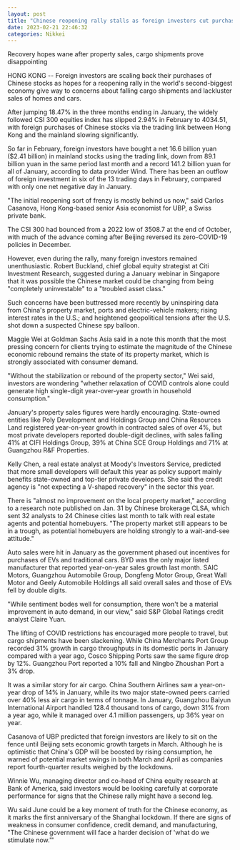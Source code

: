 ```yaml
---
layout: post
title: "Chinese reopening rally stalls as foreign investors cut purchases"
date: 2023-02-21 22:46:32
categories: Nikkei
---
```


<bold>Recovery hopes wane after property sales, cargo shipments prove disappointing</bold>

HONG KONG -- Foreign investors are scaling back their purchases of Chinese stocks as hopes for a reopening rally in the world's second-biggest economy give way to concerns about falling cargo shipments and lackluster sales of homes and cars.

After jumping 18.47% in the three months ending in January, the widely followed CSI 300 equities index has slipped 2.94% in February to 4034.51, with foreign purchases of Chinese stocks via the trading link between Hong Kong and the mainland slowing significantly.

So far in February, foreign investors have bought a net 16.6 billion yuan ($2.41 billion) in mainland stocks using the trading link, down from 89.1 billion yuan in the same period last month and a record 141.2 billion yuan for all of January, according to data provider Wind. There has been an outflow of foreign investment in six of the 13 trading days in February, compared with only one net negative day in January.

"The initial reopening sort of frenzy is mostly behind us now," said Carlos Casanova, Hong Kong-based senior Asia economist for UBP, a Swiss private bank.  

The CSI 300 had bounced from a 2022 low of 3508.7 at the end of October, with much of the advance coming after Beijing reversed its zero-COVID-19 policies in December.

However, even during the rally, many foreign investors remained unenthusiastic. Robert Buckland, chief global equity strategist at Citi Investment Research, suggested during a January webinar in Singapore that it was possible the Chinese market could be changing from being "completely uninvestable" to a "troubled asset class."

Such concerns have been buttressed more recently by uninspiring data from China's property market, ports and electric-vehicle makers; rising interest rates in the U.S.; and heightened geopolitical tensions after the U.S. shot down a suspected Chinese spy balloon.

Maggie Wei at Goldman Sachs Asia said in a note this month that the most pressing concern for clients trying to estimate the magnitude of the Chinese economic rebound remains the state of its property market, which is strongly associated with consumer demand.

"Without the stabilization or rebound of the property sector," Wei said, investors are wondering "whether relaxation of COVID controls alone could generate high single-digit year-over-year growth in household consumption."

January's property sales figures were hardly encouraging. State-owned entities like Poly Development and Holdings Group and China Resources Land registered year-on-year growth in contracted sales of over 4%, but most private developers reported double-digit declines, with sales falling 41% at CIFI Holdings Group, 39% at China SCE Group Holdings and 71% at Guangzhou R&F Properties.

Kelly Chen, a real estate analyst at Moody's Investors Service, predicted that more small developers will default this year as policy support mainly benefits state-owned and top-tier private developers. She said the credit agency is "not expecting a V-shaped recovery" in the sector this year.

There is "almost no improvement on the local property market," according to a research note published on Jan. 31 by Chinese brokerage CLSA, which sent 32 analysts to 24 Chinese cities last month to talk with real estate agents and potential homebuyers. "The property market still appears to be in a trough, as potential homebuyers are holding strongly to a wait-and-see attitude."

Auto sales were hit in January as the government phased out incentives for purchases of EVs and traditional cars. BYD was the only major listed manufacturer that reported year-on-year sales growth last month. SAIC Motors, Guangzhou Automobile Group, Dongfeng Motor Group, Great Wall Motor and Geely Automobile Holdings all said overall sales and those of EVs fell by double digits.

"While sentiment bodes well for consumption, there won't be a material improvement in auto demand, in our view," said S&P Global Ratings credit analyst Claire Yuan.

The lifting of COVID restrictions has encouraged more people to travel, but cargo shipments have been slackening. While China Merchants Port Group recorded 31% growth in cargo throughputs in its domestic ports in January compared with a year ago, Cosco Shipping Ports saw the same figure drop by 12%. Guangzhou Port reported a 10% fall and Ningbo Zhoushan Port a 3% drop.

It was a similar story for air cargo. China Southern Airlines saw a year-on-year drop of 14% in January, while its two major state-owned peers carried over 40% less air cargo in terms of tonnage. In January, Guangzhou Baiyun International Airport handled 128.4 thousand tons of cargo, down 31% from a year ago, while it managed over 4.1 million passengers, up 36% year on year.

Casanova of UBP predicted that foreign investors are likely to sit on the fence until Beijing sets economic growth targets in March. Although he is optimistic that China's GDP will be boosted by rising consumption, he warned of potential market swings in both March and April as companies report fourth-quarter results weighed by the lockdowns.

Winnie Wu, managing director and co-head of China equity research at Bank of America, said investors would be looking carefully at corporate performance for signs that the Chinese rally might have a second leg.

Wu said June could be a key moment of truth for the Chinese economy, as it marks the first anniversary of the Shanghai lockdown. If there are signs of weakness in consumer confidence, credit demand, and manufacturing, "The Chinese government will face a harder decision of 'what do we stimulate now.'"


